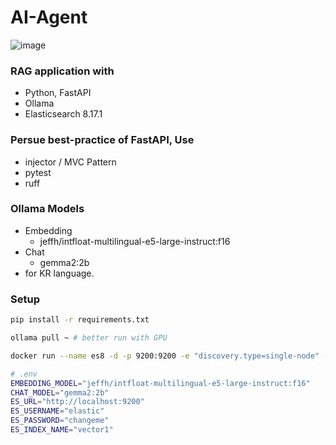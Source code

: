 # AI-Agent
![image](https://github.com/user-attachments/assets/fea95636-bb61-4a61-a656-71f58f648bd7)

### RAG application with

- Python, FastAPI
- Ollama
- Elasticsearch 8.17.1

### Persue best-practice of FastAPI, Use

- injector / MVC Pattern
- pytest
- ruff

### Ollama Models

- Embedding
  - jeffh/intfloat-multilingual-e5-large-instruct:f16
- Chat
  - gemma2:2b
- for KR language.

### Setup

```bash
pip install -r requirements.txt

ollama pull ~ # better run with GPU

docker run --name es8 -d -p 9200:9200 -e "discovery.type=single-node" -e "xpack.security.enabled=false" docker.elastic.co/elasticsearch/elasticsearch:8.17.1
```

```bash
# .env
EMBEDDING_MODEL="jeffh/intfloat-multilingual-e5-large-instruct:f16"
CHAT_MODEL="gemma2:2b"
ES_URL="http://localhost:9200"
ES_USERNAME="elastic"
ES_PASSWORD="changeme"
ES_INDEX_NAME="vector1"
```
